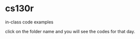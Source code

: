 cs130r
======

in-class code examples

click on the folder name and you will see the codes for that day.